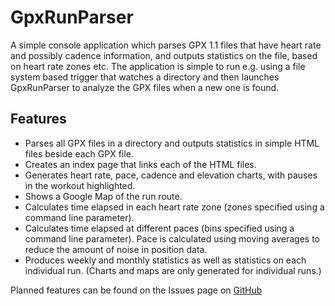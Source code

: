 ﻿GpxRunParser
============

A simple console application which parses GPX 1.1 files that have heart rate and possibly cadence information, and outputs statistics on the file, based on heart rate zones etc. The application is simple to run e.g. using a file system based trigger that watches a directory and then launches GpxRunParser to analyze the GPX files when a new one is found.

Features
--------

* Parses all GPX files in a directory and outputs statistics in simple HTML files beside each GPX file.
* Creates an index page that links each of the HTML files.
* Generates heart rate, pace, cadence and elevation charts, with pauses in the workout highlighted.
* Shows a Google Map of the run route.
* Calculates time elapsed in each heart rate zone (zones specified using a command line parameter).
* Calculates time elapsed at different paces (bins specified using a command line parameter). Pace is calculated using moving averages to reduce the amount of noise in position data.
* Produces weekly and monthly statistics as well as statistics on each individual run. (Charts and maps are only generated for individual runs.)


Planned features can be found on the Issues page on [GitHub](https://github.com/topeju/GpxRunParser)
